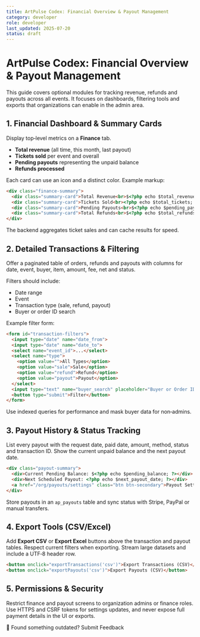 ```yaml
---
title: ArtPulse Codex: Financial Overview & Payout Management
category: developer
role: developer
last_updated: 2025-07-20
status: draft
---
```

# ArtPulse Codex: Financial Overview & Payout Management

This guide covers optional modules for tracking revenue, refunds and payouts across all events. It focuses on dashboards, filtering tools and exports that organizations can enable in the admin area.

## 1. Financial Dashboard & Summary Cards

Display top‑level metrics on a **Finance** tab.

- **Total revenue** (all time, this month, last payout)
- **Tickets sold** per event and overall
- **Pending payouts** representing the unpaid balance
- **Refunds processed**

Each card can use an icon and a distinct color. Example markup:

```html
<div class="finance-summary">
  <div class="summary-card">Total Revenue<br>$<?php echo $total_revenue; ?></div>
  <div class="summary-card">Tickets Sold<br><?php echo $total_tickets; ?></div>
  <div class="summary-card">Pending Payouts<br>$<?php echo $pending_payouts; ?></div>
  <div class="summary-card">Total Refunds<br>$<?php echo $total_refunds; ?></div>
</div>
```

The backend aggregates ticket sales and can cache results for speed.

## 2. Detailed Transactions & Filtering

Offer a paginated table of orders, refunds and payouts with columns for date, event, buyer, item, amount, fee, net and status.

Filters should include:

- Date range
- Event
- Transaction type (sale, refund, payout)
- Buyer or order ID search

Example filter form:

```html
<form id="transaction-filters">
  <input type="date" name="date_from">
  <input type="date" name="date_to">
  <select name="event_id">...</select>
  <select name="type">
    <option value="">All Types</option>
    <option value="sale">Sale</option>
    <option value="refund">Refund</option>
    <option value="payout">Payout</option>
  </select>
  <input type="text" name="buyer_search" placeholder="Buyer or Order ID">
  <button type="submit">Filter</button>
</form>
```

Use indexed queries for performance and mask buyer data for non‑admins.

## 3. Payout History & Status Tracking

List every payout with the request date, paid date, amount, method, status and transaction ID. Show the current unpaid balance and the next payout date.

```html
<div class="payout-summary">
  <div>Current Pending Balance: $<?php echo $pending_balance; ?></div>
  <div>Next Scheduled Payout: <?php echo $next_payout_date; ?></div>
  <a href="/org/payouts/settings" class="btn btn-secondary">Payout Settings</a>
</div>
```

Store payouts in an `ap_payouts` table and sync status with Stripe, PayPal or manual transfers.

## 4. Export Tools (CSV/Excel)

Add **Export CSV** or **Export Excel** buttons above the transaction and payout tables. Respect current filters when exporting. Stream large datasets and include a UTF‑8 header row.

```html
<button onclick="exportTransactions('csv')">Export Transactions (CSV)</button>
<button onclick="exportPayouts('csv')">Export Payouts (CSV)</button>
```

## 5. Permissions & Security

Restrict finance and payout screens to organization admins or finance roles. Use HTTPS and CSRF tokens for settings updates, and never expose full payment details in the UI or exports.

💬 Found something outdated? Submit Feedback
